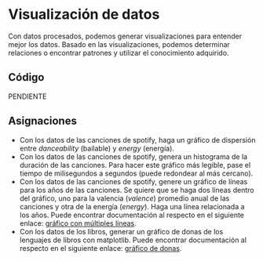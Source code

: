 # Visualización de datos

Con datos procesados, podemos generar visualizaciones para entender mejor los datos. Basado en las visualizaciones, podemos determinar relaciones o encontrar patrones y utilizar el conocimiento adquirido.

## Código

PENDIENTE

## Asignaciones

- Con los datos de las canciones de spotify, haga un gráfico de dispersión entre *danceability* (bailable) y *energy* (energía).
- Con los datos de las canciones de spotify, genera un histograma de la duración de las canciones. Para hacer este gráfico más legible, pase el tiempo de milisegundos a segundos (puede redondear al más cercano).
- Con los datos de las canciones de spotify, genere un gráfico de líneas para los años de las canciones. Se quiere que se haga dos líneas dentro del gráfico, uno para la valencia (*valence*) promedio anual de las canciones y otra de la energía (*energy*). Haga una línea relacionada a los años. Puede encontrar documentación al respecto en el siguiente enlace: [gráfico con múltiples líneas](https://www.python-graph-gallery.com/122-multiple-lines-chart).
- Con los datos de los libros, generar un gráfico de donas de los lenguajes de libros con matplotlib. Puede encontrar documentación al respecto en el siguiente enlace: [gráfico de donas](https://www.python-graph-gallery.com/donut-plot/).
